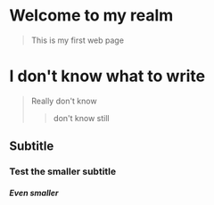 # Welcome to my realm
> This is my first web page
>
# I don't know what to write
> Really don't know
>> don't know still
>
## Subtitle
### Test the smaller subtitle
##### Even smaller
